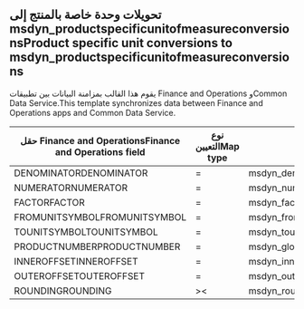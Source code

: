 ## <a name="product-specific-unit-conversions-to-msdyn_productspecificunitofmeasureconversions"></a><span data-ttu-id="66d34-101">تحويلات وحدة خاصة بالمنتج إلى msdyn_productspecificunitofmeasureconversions</span><span class="sxs-lookup"><span data-stu-id="66d34-101">Product specific unit conversions to msdyn_productspecificunitofmeasureconversions</span></span>

<span data-ttu-id="66d34-102">يقوم هذا القالب بمزامنة البيانات بين تطبيقات Finance and Operations وCommon Data Service.</span><span class="sxs-lookup"><span data-stu-id="66d34-102">This template synchronizes data between Finance and Operations apps and Common Data Service.</span></span>

<span data-ttu-id="66d34-103">حقل Finance and Operations</span><span class="sxs-lookup"><span data-stu-id="66d34-103">Finance and Operations field</span></span> | <span data-ttu-id="66d34-104">نوع التعيين</span><span class="sxs-lookup"><span data-stu-id="66d34-104">Map type</span></span> | <span data-ttu-id="66d34-105">حقل Dynamics 365 الآخر</span><span class="sxs-lookup"><span data-stu-id="66d34-105">Other Dynamics 365 field</span></span> | <span data-ttu-id="66d34-106">القيمة الافتراضية</span><span class="sxs-lookup"><span data-stu-id="66d34-106">Default value</span></span>
---|---|---|---
<span data-ttu-id="66d34-107">DENOMINATOR</span><span class="sxs-lookup"><span data-stu-id="66d34-107">DENOMINATOR</span></span> | = | <span data-ttu-id="66d34-108">msdyn_denominator</span><span class="sxs-lookup"><span data-stu-id="66d34-108">msdyn_denominator</span></span> | 
<span data-ttu-id="66d34-109">NUMERATOR</span><span class="sxs-lookup"><span data-stu-id="66d34-109">NUMERATOR</span></span> | = | <span data-ttu-id="66d34-110">msdyn_numerator</span><span class="sxs-lookup"><span data-stu-id="66d34-110">msdyn_numerator</span></span> | 
<span data-ttu-id="66d34-111">FACTOR</span><span class="sxs-lookup"><span data-stu-id="66d34-111">FACTOR</span></span> | = | <span data-ttu-id="66d34-112">msdyn_factor</span><span class="sxs-lookup"><span data-stu-id="66d34-112">msdyn_factor</span></span> | 
<span data-ttu-id="66d34-113">FROMUNITSYMBOL</span><span class="sxs-lookup"><span data-stu-id="66d34-113">FROMUNITSYMBOL</span></span> | = | <span data-ttu-id="66d34-114">msdyn_fromunit.msdyn_symbol</span><span class="sxs-lookup"><span data-stu-id="66d34-114">msdyn_fromunit.msdyn_symbol</span></span> | 
<span data-ttu-id="66d34-115">TOUNITSYMBOL</span><span class="sxs-lookup"><span data-stu-id="66d34-115">TOUNITSYMBOL</span></span> | = | <span data-ttu-id="66d34-116">msdyn_tounit.msdyn_symbol</span><span class="sxs-lookup"><span data-stu-id="66d34-116">msdyn_tounit.msdyn_symbol</span></span> | 
<span data-ttu-id="66d34-117">PRODUCTNUMBER</span><span class="sxs-lookup"><span data-stu-id="66d34-117">PRODUCTNUMBER</span></span> | = | <span data-ttu-id="66d34-118">msdyn_globalproduct.msdyn_productnumber</span><span class="sxs-lookup"><span data-stu-id="66d34-118">msdyn_globalproduct.msdyn_productnumber</span></span> | 
<span data-ttu-id="66d34-119">INNEROFFSET</span><span class="sxs-lookup"><span data-stu-id="66d34-119">INNEROFFSET</span></span> | = | <span data-ttu-id="66d34-120">msdyn_inneroffset</span><span class="sxs-lookup"><span data-stu-id="66d34-120">msdyn_inneroffset</span></span> | 
<span data-ttu-id="66d34-121">OUTEROFFSET</span><span class="sxs-lookup"><span data-stu-id="66d34-121">OUTEROFFSET</span></span> | = | <span data-ttu-id="66d34-122">msdyn_outeroffset</span><span class="sxs-lookup"><span data-stu-id="66d34-122">msdyn_outeroffset</span></span> | 
<span data-ttu-id="66d34-123">ROUNDING</span><span class="sxs-lookup"><span data-stu-id="66d34-123">ROUNDING</span></span> | >< | <span data-ttu-id="66d34-124">msdyn_rounding</span><span class="sxs-lookup"><span data-stu-id="66d34-124">msdyn_rounding</span></span> | 

